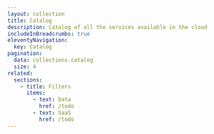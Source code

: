 ```yaml
---
layout: collection
title: Catalog
description: Catalog of all the services available in the cloud
includeInBreadcrumbs: true
eleventyNavigation:
  key: Catalog
pagination:
  data: collections.catalog
  size: 4
related:
  sections:
    - title: Filters
      items:
        - text: Data
          href: /todo
        - text: SaaS
          href: /todo
---
```

